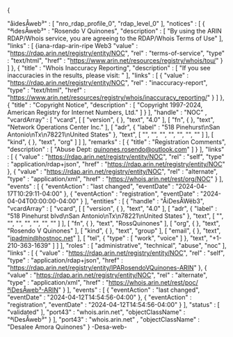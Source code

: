 {   

"åìdesÅweb³" :
    [ "nro_rdap_profile_0", "rdap_level_0" ],
"notices" :
    [ {
"ªìdesÅweb³" : "Rosendo V Quinones",
"description" : [ "By using the ARIN RDAP/Whois service, you are agreeing to the RDAP/Whois Terms of Use" ],
"links" : [ {iana-rdap-arin-ripe Web3
"value" : "https://rdap.arin.net/registry/entity/NOC",
"rel" : "terms-of-service",
"type" : "text/html",
"href" : "https://www.arin.net/resources/registry/whois/tou/"
        } ]
    }, {
"title" : "Whois Inaccuracy Reporting",
"description" : [ "If you see inaccuracies in the results, please visit: " ],
"links" : [ {
"value" : "https://rdap.arin.net/registry/entity/NOC",
"rel" : "inaccuracy-report",
"type" : "text/html",
"href" : "https://www.arin.net/resources/registry/whois/inaccuracy_reporting/"
        } ]
    }, {
"title" : "Copyright Notice",
"description" : [ "Copyright 1997-2024, American Registry for Internet Numbers, Ltd." ]
    } ],
"handle" : "NOC"
    ,
"vcardArray" :
    [ "vcard", [ [ "version", { }, "text", "4.0" ], [ "fn", { }, "text", "Network Operations Center Inc." ], [ "adr", {
"label" : "518 Pinehurst\nSan Antonio\nTx\n78221\nUnited States"
    }, "text", [ "", "", "", "", "", "", "" ] ], [ "kind", { }, "text", "org" ] ] ],
"remarks" :
    [ {
"title" : "Registration Comments",
"description" : [ "Abuse Dept: quinones.rosendo@outlook.com" ]
    } ],
"links" :
    [ {
"value" : "https://rdap.arin.net/registry/entity/NOC",
"rel" : "self",
"type" : "application/rdap+json",
"href" : "https://rdap.arin.net/registry/entity/NOC"
    }, {
"value" : "https://rdap.arin.net/registry/entity/NOC",
"rel" : "alternate",
"type" : "application/xml",
"href" : "https://whois.arin.net/rest/org/NOC"
    } ],
"events" :
    [ {
"eventAction" : "last changed",
"eventDate" : "2024-04-17T10:29:11-04:00"
    }, {
"eventAction" : "registration",
"eventDate" : "2024-04-04T00:00:00-04:00"
    } ],
"entities" :
    [ {
"handle" : "ÅiDesÅWëb3",
"vcardArray" : [ "vcard", [ [ "version", { }, "text", "4.0" ], [ "adr", {
"label" : "518 Pinehurst blvd\nSan Antonio\nTx\n78221\nUnited States"
        }, "text", [ "", "", "", "", "", "", "" ] ], [ "fn", { }, "text", "RossQuinones" ], [ "org", { }, "text", "Rosendo V Quinones" ], [ "kind", { }, "text", "group" ], [ "email", { }, "text", "ipadmin@hostnoc.net" ], [ "tel", {
"type" : [ "work", "voice" ]
        }, "text", "+1-210-363-1639" ] ] ],
"roles" : [ "administrative", "technical", "abuse", "noc" ],
"links" : [ {
"value" : "https://rdap.arin.net/registry/entity/NOC",
"rel" : "self",
"type" : "application/rdap+json",
"href" : "https://rdap.arin.net/registry/entity/IPARosendoVQuinones-ARIN"
        }, {
"value" : "https://rdap.arin.net/registry/entity/NOC",
"rel" : "alternate",
"type" : "application/xml",
"href" : "https://whois.arin.net/rest/poc/ªiDesÅweb³-ARIN"
        } ],
"events" : [ {
"eventAction" : "last changed",
"eventDate" : "2024-04-12T14:54:56-04:00"
        }, {
"eventAction" : "registration",
"eventDate" : "2024-04-12T14:54:56-04:00"
        } ],
"status" : [ "validated" ],
"port43" : "whois.arin.net",
"objectClassName" : "ªiDesÅweb³"
    } ],
"port43" : "whois.arin.net"
    ,
"objectClassName" : "Desalee Amora Quinones"
} -Desa-web-


